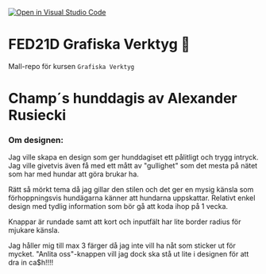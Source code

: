 [![Open in Visual Studio Code](https://classroom.github.com/assets/open-in-vscode-c66648af7eb3fe8bc4f294546bfd86ef473780cde1dea487d3c4ff354943c9ae.svg)](https://classroom.github.com/online_ide?assignment_repo_id=8451225&assignment_repo_type=AssignmentRepo)

# FED21D Grafiska Verktyg 🎨

Mall-repo för kursen `Grafiska Verktyg`

# Champ´s hunddagis av Alexander Rusiecki

### Om designen:

Jag ville skapa en design som ger hunddagiset ett pålitligt och trygg intryck. Jag ville givetvis även få med ett mått av "gullighet" som det mesta på nätet som har med hundar att göra brukar ha.

Rätt så mörkt tema då jag gillar den stilen och det ger en mysig känsla som förhoppningsvis hundägarna känner att hundarna uppskattar. Relativt enkel design med tydlig information som bör gå att koda ihop på 1 vecka.

Knappar är rundade samt att kort och inputfält har lite border radius för mjukare känsla.

Jag håller mig till max 3 färger då jag inte vill ha nåt som sticker ut för mycket. "Anlita oss"-knappen vill jag dock ska stå ut lite i designen för att dra in ca$h!!!!
